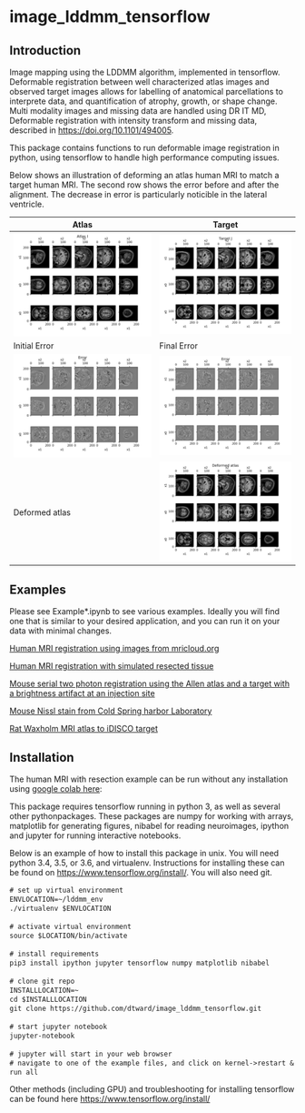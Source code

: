 # image_lddmm_tensorflow
## Introduction
Image mapping using the LDDMM algorithm, implemented in tensorflow.  Deformable registration between well characterized atlas images and observed target images allows for labelling of anatomical parcellations to interprete data, and quantification of atrophy, growth, or shape change.  Multi modality images and missing data are handled using DR IT MD, Deformable registration with intensity transform and missing data, described in https://doi.org/10.1101/494005.


This package contains functions to run deformable image registration in python, using tensorflow to handle high performance computing issues.

Below shows an illustration of deforming an atlas human MRI to match a target human MRI.  The second row shows the error before and after the alignment.  The decrease in error is particularly noticible in the lateral ventricle.

|Atlas|Target |
|---|---|
|<img src="human_mri_example_atlas.png" alt="Human MRI atlas" width="400"/>  |  <img src="human_mri_example_target.png" alt="Human MRI target" width="400"/>|
|Initial Error|Final Error|
|<img src="human_mri_example_error_start.png" alt="Human MRI atlas" width="400"/>  |  <img src="human_mri_example_error_end.png" alt="Human MRI target" width="400"/>|
|Deformed atlas |  <img src="human_mri_example_deformed_atlas.png" alt="Human MRI target" width="400"/>|




## Examples
Please see Example*.ipynb to see various examples.  Ideally you will find one that is similar to your desired application, and you can run it on your data with minimal changes.

[Human MRI registration using images from mricloud.org](https://github.com/dtward/image_lddmm_tensorflow/blob/master/Example_Human_MRI.ipynb)

[Human MRI registration with simulated resected tissue](https://github.com/dtward/image_lddmm_tensorflow/blob/master/Example_Human_MRI_Resection.ipynb)

[Mouse serial two photon registration using the Allen atlas and a target with a brightness artifact at an injection site](https://github.com/dtward/image_lddmm_tensorflow/blob/master/Example_Mouse_Allen_to_Fluoro.ipynb)

[Mouse Nissl stain from Cold Spring harbor Laboratory](https://github.com/dtward/image_lddmm_tensorflow/blob/master/Example_Mouse_Nissl.ipynb)

[Rat Waxholm MRI atlas to iDISCO target](https://github.com/dtward/image_lddmm_tensorflow/blob/master/Example_iDISCO_rat_waxholm.ipynb)

## Installation

The human MRI with resection example can be run without any installation using [google colab here](https://colab.research.google.com/drive/1vFkEqwJJLnoRp0nTMUwHXI0MkN8FkTjE): 

This package requires tensorflow running in python 3, as well as several other pythonpackages.  These packages are numpy for working with arrays, matplotlib for generating figures, nibabel for reading neuroimages, ipython and jupyter for running interactive notebooks.

Below is an example of how to install this package in unix.  You will need python 3.4, 3.5, or 3.6, and virtualenv.  Instructions for installing these can be found on https://www.tensorflow.org/install/.  You will also need git.


```
# set up virtual environment
ENVLOCATION=~/lddmm_env
./virtualenv $ENVLOCATION

# activate virtual environment
source $LOCATION/bin/activate

# install requirements
pip3 install ipython jupyter tensorflow numpy matplotlib nibabel

# clone git repo
INSTALLLOCATION=~
cd $INSTALLLOCATION
git clone https://github.com/dtward/image_lddmm_tensorflow.git

# start jupyter notebook
jupyter-notebook

# jupyter will start in your web browser
# navigate to one of the example files, and click on kernel->restart & run all

```

Other methods (including GPU) and troubleshooting for installing tensorflow can be found here https://www.tensorflow.org/install/


